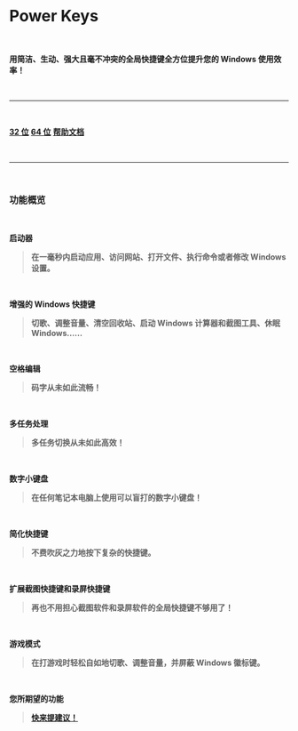 <br>

# Power Keys

<br>

**用简洁、生动、强大且毫不冲突的全局快捷键全方位提升您的 Windows 使用效率！**

<br>

---

<br>

[**32 位**](https://github.com/szzhiyang/PerfectWindows/raw/master/Power-Keys/Power-Keys-x86.exe)   [**64 位**](https://github.com/szzhiyang/PerfectWindows/raw/master/Power-Keys/Power-Keys-x64.exe)    [**帮助文档**](https://github.com/szzhiyang/PerfectWindows/wiki/Power-Keys)

<br>

---

<br>

### 功能概览

<br>

**启动器**

>**在一毫秒内启动应用、访问网站、打开文件、执行命令或者修改 Windows 设置。**

<br>

**增强的 Windows 快捷键**

>**切歌、调整音量、清空回收站、启动 Windows 计算器和截图工具、休眠 Windows……**

<br>

**空格编辑**

>**码字从未如此流畅！**

<br>

**多任务处理**

>**多任务切换从未如此高效！**

<br>

**数字小键盘**

>**在任何笔记本电脑上使用可以盲打的数字小键盘！**

<br>

**简化快捷键**

>**不费吹灰之力地按下复杂的快捷键。**

<br>

**扩展截图快捷键和录屏快捷键**

>**再也不用担心截图软件和录屏软件的全局快捷键不够用了！**

<br>

**游戏模式**

>**在打游戏时轻松自如地切歌、调整音量，并屏蔽 Windows 徽标键。**

<br>

**您所期望的功能**

>[**快来提建议！**](https://github.com/szzhiyang/PerfectWindows/issues)
